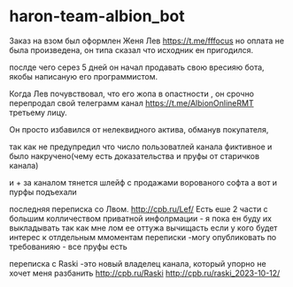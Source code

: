# haron-team-albion_bot
Заказ на взом был оформлен  Женя Лев https://t.me/fffocus но оплата не была произведена, он типа сказал что исходник ен пригодился.

послде чего серез 5 дней он начал продавать свою вресияю бота, якобы написаную его программистом.

Когда Лев почувствовал, что его жопа в опастности , он срочно перепродал свой телеграмм канал https://t.me/AlbionOnlineRMT третьему лицу.

Он просто избавился от нелеквидного актива, обманув покупателя, 

так как не предупредил что число пользоватлей канала фиктивное и было накручено(чему есть доказательства и пруфы от старичков канала) 

и + за каналом тянется шлейф с продажами ворованого софта
а вот и пурфы подъехали

последняя переписка со Лвом.
http://cpb.ru/Lef/
Есть еше 2 части с большим колличеством приватной инфолрмации - я пока ен буду их выкладывать так как мне лом ее оттужа вычищасть
если у кого будет интерес к отлдельным ммоментам переписки  -могу опубликовать по требованияю - все пруфы есть

переписка с Raski  -это новый владелец канала, который упорно не хочет меня разбанить
http://cpb.ru/Raski
http://cpb.ru/raski_2023-10-12/
